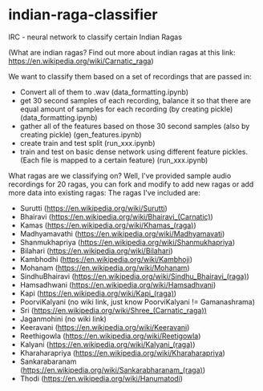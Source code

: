 # indian-raga-classifier
IRC - neural network to classify certain Indian Ragas

(What are indian ragas? Find out more about indian ragas at this link: https://en.wikipedia.org/wiki/Carnatic_raga)

We want to classify them based on a set of recordings that are passed in:

- Convert all of them to .wav (data_formatting.ipynb)
- get 30 second samples of each recording, balance it so that there are equal amount of samples for each recording (by creating pickle) (data_formatting.ipynb)
- gather all of the features based on those 30 second samples (also by creating pickle) (gen_features.ipynb)
- create train and test split (run_xxx.ipynb)
- train and test on basic dense network using different feature pickles. (Each file is mapped to a certain feature) (run_xxx.ipynb)


What ragas are we classifying on? Well, I've provided sample audio recordings for 20 ragas, you can fork and modify to add new ragas or add more data into existing ragas:
The ragas I've included are:
- Surutti (https://en.wikipedia.org/wiki/Surutti)
- Bhairavi (https://en.wikipedia.org/wiki/Bhairavi_(Carnatic))
- Kamas	(https://en.wikipedia.org/wiki/Khamas_(raga))
- Madhyamavathi	(https://en.wikipedia.org/wiki/Madhyamavati)
- Shanmukhapriya (https://en.wikipedia.org/wiki/Shanmukhapriya)
- Bilahari (https://en.wikipedia.org/wiki/Bilahari)
- Kambhodhi	(https://en.wikipedia.org/wiki/Kambhoji)
- Mohanam (https://en.wikipedia.org/wiki/Mohanam)
- SindhuBhairavi (https://en.wikipedia.org/wiki/Sindhu_Bhairavi_(raga))
- Hamsadhwani (https://en.wikipedia.org/wiki/Hamsadhvani)
- Kapi (https://en.wikipedia.org/wiki/Kapi_(raga))
- PoorviKalyani (no wiki link, just know PoorviKalyani != Gamanashrama)
- Sri (https://en.wikipedia.org/wiki/Shree_(Carnatic_raga))
- Jaganmohini (no wiki link)
- Keeravani (https://en.wikipedia.org/wiki/Keeravani)
- Reethigowla (https://en.wikipedia.org/wiki/Reetigowla)
- Kalyani (https://en.wikipedia.org/wiki/Kalyani_(raga))
- Kharaharapriya (https://en.wikipedia.org/wiki/Kharaharapriya)
- Sankarabaranam (https://en.wikipedia.org/wiki/Sankarabharanam_(raga))
- Thodi (https://en.wikipedia.org/wiki/Hanumatodi)

